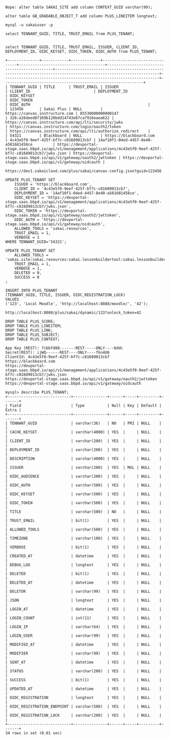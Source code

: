 

    Nope: alter table SAKAI_SITE add column CONTEXT_GUID varchar(99);

    alter table GB_GRADABLE_OBJECT_T add column PLUS_LINEITEM longtext;

    mysql -u sakaiuser -p

    select TENNANT_GUID, TITLE, TRUST_EMAIL from PLUS_TENANT;


    select TENNANT_GUID, TITLE, TRUST_EMAIL, ISSUER, CLIENT_ID, DEPLOYMENT_ID, OIDC_KEYSET, OIDC_TOKEN, OIDC_AUTH from PLUS_TENANT;

    +--------------+------------+-------------+--------------------------------+--------------------------------------+----------------------------------------------+--------------------------------------------------------------------------------------------------------------------+---------------------------------------------------------------------+--------------------------------------------------------------+
    | TENNANT_GUID | TITLE      | TRUST_EMAIL | ISSUER                         | CLIENT_ID                            | DEPLOYMENT_ID                                | OIDC_KEYSET                                                                                                        | OIDC_TOKEN                                                          | OIDC_AUTH                                                    |
    | 123456       | Sakai Plus | NULL        | https://canvas.instructure.com | 85530000000000147                    | 326:a16deed8f169b120bdd14743e67ca7916eaea622 | https://canvas.instructure.com/api/lti/security/jwks                                                               | https://canvas.instructure.com/login/oauth2/token                   | https://canvas.instructure.com/api/lti/authorize_redirect    |
    | 54321        | Blackboard | NULL        | https://blackboard.com         | 4c43e5f0-9eef-425f-bf7c-c81689013cb7 | 14af10f1-04ed-4457-8e40-a581681458ce         | https://devportal-stage.saas.bbpd.io/api/v1/management/applications/4c43e5f0-9eef-425f-bf7c-c81689013cb7/jwks.json | https://devportal-stage.saas.bbpd.io/api/v1/gateway/oauth2/jwttoken | https://devportal-stage.saas.bbpd.io/api/v1/gateway/oidcauth |

    https://dev1.sakaicloud.com/plus/sakai/canvas-config.json?guid=123456

    UPDATE PLUS_TENANT SET
        ISSUER = 'https://blackboard.com',
        CLIENT_ID = '4c43e5f0-9eef-425f-bf7c-c81689013cb7',
        DEPLOYMENT_ID = '14af10f1-04ed-4457-8e40-a581681458ce',
        OIDC_KEYSET = 'https://devportal-stage.saas.bbpd.io/api/v1/management/applications/4c43e5f0-9eef-425f-bf7c-c81689013cb7/jwks.json',
        OIDC_TOKEN = 'https://devportal-stage.saas.bbpd.io/api/v1/gateway/oauth2/jwttoken',
        OIDC_AUTH = 'https://devportal-stage.saas.bbpd.io/api/v1/gateway/oidcauth',
        ALLOWED_TOOLS = 'sakai.resources',
        TRUST_EMAIL = 1,
        VERBOSE = 1
    WHERE TENNANT_GUID='54321';

    UPDATE PLUS_TENANT SET
        ALLOWED_TOOLS = 'sakai.site:sakai.resources:sakai.lessonbuildertool:sakai.lessonbuildertool:sakai.gradebookng:sakai.conversations:sakai.assignment.grades:sakai.mycalendar:sakai.podcasts:sakai.poll:sakai.syllabus',
        TRUST_EMAIL = 1,
        VERBOSE = 1,
        DELETED = 0,
        SUCCESS = 0
    ;

    INSERT INTO PLUS_TENANT
    (TENNANT_GUID, TITLE, ISSUER, OIDC_REGISTRATION_LOCK)
    VALUES
    ('123', 'Local Moodle', 'http://localhost:8888/moodle/', '42');

    http://localhost:8080/plus/sakai/dynamic/123?unlock_token=42

    DROP TABLE PLUS_SCORE;
    DROP TABLE PLUS_LINEITEM;
    DROP TABLE PLUS_LINK;
    DROP TABLE PLUS_SUBJECT;
    DROP TABLE PLUS_CONTEXT;

    App Key (REST): 7cbbfd88-------REST-----ONLY----6ddc
    Secret(REST): ijWQ------REST----ONLY----fkn4U6
    ClientId: 4c43e5f0-9eef-425f-bf7c-c81689013cb7
    https://blackboard.com
    https://devportal-stage.saas.bbpd.io/api/v1/management/applications/4c43e5f0-9eef-425f-bf7c-c81689013cb7/jwks.json
    https://devportal-stage.saas.bbpd.io/api/v1/gateway/oauth2/jwttoken
    https://devportal-stage.saas.bbpd.io/api/v1/gateway/oidcauth

    mysql> describe PLUS_TENANT;
    +----------------------------+---------------+------+-----+---------+-------+
    | Field                      | Type          | Null | Key | Default | Extra |
    +----------------------------+---------------+------+-----+---------+-------+
    | TENNANT_GUID               | varchar(36)   | NO   | PRI | NULL    |       |
    | CACHE_KEYSET               | varchar(4000) | YES  |     | NULL    |       |
    | CLIENT_ID                  | varchar(200)  | YES  |     | NULL    |       |
    | DEPLOYMENT_ID              | varchar(200)  | YES  |     | NULL    |       |
    | DESCRIPTION                | varchar(4000) | YES  |     | NULL    |       |
    | ISSUER                     | varchar(200)  | YES  | MUL | NULL    |       |
    | OIDC_AUDIENCE              | varchar(200)  | YES  |     | NULL    |       |
    | OIDC_AUTH                  | varchar(500)  | YES  |     | NULL    |       |
    | OIDC_KEYSET                | varchar(500)  | YES  |     | NULL    |       |
    | OIDC_TOKEN                 | varchar(500)  | YES  |     | NULL    |       |
    | TITLE                      | varchar(500)  | NO   |     | NULL    |       |
    | TRUST_EMAIL                | bit(1)        | YES  |     | NULL    |       |
    | ALLOWED_TOOLS              | varchar(500)  | YES  |     | NULL    |       |
    | TIMEZONE                   | varchar(100)  | YES  |     | NULL    |       |
    | VERBOSE                    | bit(1)        | YES  |     | NULL    |       |
    | CREATED_AT                 | datetime      | YES  |     | NULL    |       |
    | DEBUG_LOG                  | longtext      | YES  |     | NULL    |       |
    | DELETED                    | bit(1)        | YES  |     | NULL    |       |
    | DELETED_AT                 | datetime      | YES  |     | NULL    |       |
    | DELETOR                    | varchar(99)   | YES  |     | NULL    |       |
    | JSON                       | longtext      | YES  |     | NULL    |       |
    | LOGIN_AT                   | datetime      | YES  |     | NULL    |       |
    | LOGIN_COUNT                | int(11)       | YES  |     | NULL    |       |
    | LOGIN_IP                   | varchar(64)   | YES  |     | NULL    |       |
    | LOGIN_USER                 | varchar(99)   | YES  |     | NULL    |       |
    | MODIFIED_AT                | datetime      | YES  |     | NULL    |       |
    | MODIFIER                   | varchar(99)   | YES  |     | NULL    |       |
    | SENT_AT                    | datetime      | YES  |     | NULL    |       |
    | STATUS                     | varchar(200)  | YES  |     | NULL    |       |
    | SUCCESS                    | bit(1)        | YES  |     | NULL    |       |
    | UPDATED_AT                 | datetime      | YES  |     | NULL    |       |
    | OIDC_REGISTRATION          | longtext      | YES  |     | NULL    |       |
    | OIDC_REGISTRATION_ENDPOINT | varchar(500)  | YES  |     | NULL    |       |
    | OIDC_REGISTRATION_LOCK     | varchar(200)  | YES  |     | NULL    |       |
    +----------------------------+---------------+------+-----+---------+-------+
    34 rows in set (0.01 sec)

